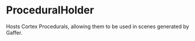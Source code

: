 # ProceduralHolder

Hosts Cortex Procedurals, allowing them to be used in
scenes generated by Gaffer.

